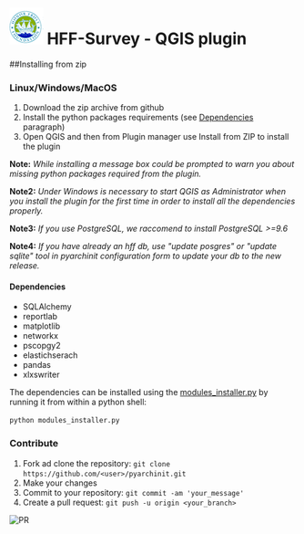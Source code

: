# ![](hfflogo.png) HFF-Survey - QGIS plugin


##Installing from zip

### Linux/Windows/MacOS
1. Download the zip archive from github
2. Install the python packages requirements (see [Dependencies](#dependencies) paragraph)
3. Open QGIS and then from Plugin manager use Install from ZIP to install the plugin

**Note:** _While installing a message box could be prompted to warn you about missing python packages required from the plugin._

**Note2:** _Under Windows is necessary to start QGIS as Administrator when you install the plugin for the first time in order to install all the dependencies properly._

**Note3:** _If you use PostgreSQL, we raccomend to install PostgreSQL >=9.6_

**Note4:** _If you have already an hff db, use "update posgres" or "update sqlite" tool in pyarchinit configuration  form to update  your db to the new release._



#### Dependencies
* SQLAlchemy
* reportlab
* matplotlib
* networkx
* pscopgy2
* elastichserach
* pandas
* xlxswriter

The dependencies can be installed using the [modules_installer.py](/scripts/modules_installer.py) by running it from within a python shell:

```python modules_installer.py```

### Contribute
1. Fork ad clone the repository: ```git clone https://github.com/<user>/pyarchinit.git```
2. Make your changes
3. Commit to your repository: ```git commit -am 'your_message'```
4. Create a pull request: ```git push -u origin <your_branch>```

![PR](https://services.github.com/on-demand/images/gifs/github-cli/push-and-pull.gif)
